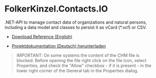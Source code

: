  # FolkerKinzel.Contacts.IO

.NET-API to manage contact data of organizations and natural persons, including a data model and classes to persist it as vCard (*.vcf) or CSV.

* [Download Reference (English)](https://github.com/FolkerKinzel/Contacts.IO/blob/master/ProjectReference/1.3.0/FolkerKinzel.Contacts.IO.en.chm)

* [Projektdokumentation (Deutsch) herunterladen](https://github.com/FolkerKinzel/Contacts.IO/blob/master/ProjectReference/1.3.0/FolkerKinzel.Contacts.IO.de.chm)

> IMPORTANT: On some systems the content of the CHM file is blocked. Before opening the file right click on the file icon, select Properties, and check the "Allow" checkbox - if it is present - in the lower right corner of the General tab in the Properties dialog.
